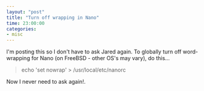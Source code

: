 ```yaml
---
layout: "post"
title: "Turn off wrapping in Nano"
time: 23:00:00
categories: 
- misc
---
```

I'm posting this so I don't have to ask Jared again. To globally turn off word-wrapping for Nano (on FreeBSD - other OS's may vary), do this...
<blockquote>echo 'set nowrap' &gt; /usr/local/etc/nanorc</blockquote>
Now I never need to ask again!.